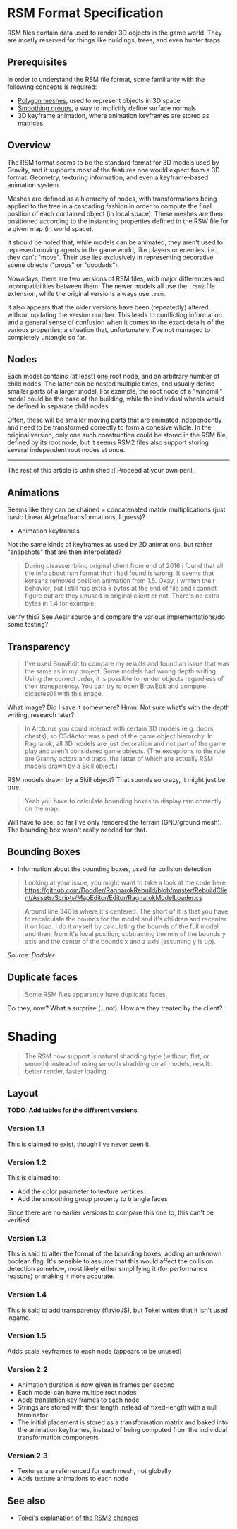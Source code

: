 # RSM Format Specification

RSM files contain data used to render 3D objects in the game world. They are mostly reserved for things like buildings, trees, and even hunter traps.

## Prerequisites

In order to understand the RSM file format, some familiarity with the following concepts is required:

* [Polygon meshes](https://en.wikipedia.org/wiki/Polygon_mesh), used to represent objects in 3D space
* [Smoothing groups](https://en.wikipedia.org/wiki/Smoothing_group), a way to implicitly define surface normals
* 3D keyframe animation, where animation keyframes are stored as matrices

## Overview

The RSM format seems to be the standard format for 3D models used by Gravity, and it supports most of the features one would expect from a 3D format: Geometry, texturing information, and even a keyframe-based animation system.

Meshes are defined as a hierarchy of nodes, with transformations being applied to the tree in a cascading fashion in order to compute the final position of each contained object (in local space). These meshes are then positioned according to the instancing properties defined in the RSW file for a given map (in world space).

It should be noted that, while models can be animated, they aren't used to represent moving agents in the game world, like players or enemies, i.e., they can't "move". Their use lies exclusively in representing decorative scene objects ("props" or "doodads").

Nowadays, there are two versions of RSM files, with major differences and incompatibilities between them. The newer models all use the ``.rsm2`` file extension, while the original versions always use ``.rsm``.

It also appears that the older versions have been (repeatedly) altered, without updating the version number. This leads to conflicting information and a general sense of confusion when it comes to the exact details of the various properties; a situation that, unfortunately, I've not managed to completely untangle so far.

## Nodes

Each model contains (at least) one root node, and an arbitrary number of child nodes. The latter can be nested multiple times, and usually define smaller parts of a larger model. For example, the root node of a "windmill" model could be the base of the building, while the individual wheels would be defined in separate child nodes.

Often, these will be smaller moving parts that are animated independently and need to be transformed correctly to form a cohesive whole. In the original version, only one such construction could be stored in the RSM file, defined by its root node, but it seems RSM2 files also support storing several independent root nodes at once.

---

The rest of this article is unfinished :( Proceed at your own peril.

## Animations

Seems like they can be chained = concatenated matrix multiplications (just basic Linear Algebra/transformations, I guess)?

* Animation keyframes

Not the same kinds of keyframes as used by 2D animations, but rather "snapshots" that are then interpolated?

> During disassembling original client from end of 2016 i found that all the info about rsm format that i had found is wrong. It seems that koreans removed position animation from 1.5. Okay, i written their behavior, but i still has extra 8 bytes at the end of file and i cannot figure out are they unused in original client or not. There's no extra bytes in 1.4 for example.

Verify this? See Aesir source and compare the various implementations/do some testing?

## Transparency

> I've used BrowEdit to compare my results and found an issue that was the same as in my project. Some models had wrong depth writing. Using the correct order, it is possible to render objects regardless of their transparency. You can try to open BrowEdit and compare dicastes01 with this image.

What image? Did I save it somewhere? Hmm. Not sure what's with the depth writing, research later?

> In Arcturus you could interact with certain 3D models (e.g. doors, chests), so C3dActor was a part of the game object hierarchy. In Ragnarok, all 3D models are just decoration and not part of the game play and aren't considered game objects. (The exceptions to the rule are Granny actors and traps, the latter of which are actually RSM models drawn by a Skill object.)

RSM models drawn by a Skill object? That sounds so crazy, it might just be true.

> Yeah you have to calculate bounding boxes to display rsm correctly on the map.

Will have to see, so far I've only rendered the terrain (GND/ground mesh). The bounding box wasn't really needed for that.

## Bounding Boxes

* Information about the bounding boxes, used for collision detection


> Looking at your issue, you might want to take a look at the code here: https://github.com/Doddler/RagnarokRebuild/blob/master/RebuildClient/Assets/Scripts/MapEditor/Editor/RagnarokModelLoader.cs

> Around line 340 is where it's centered. The short of it is that you have to recalculate the bounds for the model and it's children and recenter it on load. I do it myself by calculating the bounds of the full model and then, from it's local position, subtracting the min of the bounds y axis and the center of the bounds x and z axis (assuming y is up).
> 
*Source: Doddler*

## Duplicate faces

> Some RSM files apparently have duplicate faces

Do they, now? What a surprise (...not). How are they treated by the client?

# Shading

> The RSM now support is natural shadding type (without, flat, or smooth) instead of using smooth shadding on all models, result: better render, faster loading.

## Layout

**TODO: Add tables for the different versions**



### Version 1.1

This is [claimed to exist](https://github.com/flaviojs/eathena-devel-FlavioJS/blob/master/client/file_formats/rsm.txt), though I've never seen it.

### Version 1.2

This is claimed to:

* Add the color parameter to texture vertices
* Add the smoothing group property to triangle faces

Since there are no earlier versions to compare this one to, this can't be verified.

### Version 1.3

This is said to alter the format of the bounding boxes, adding an unknown boolean flag. It's sensible to assume that this would affect the collision detection somehow, most likely either simplifying it (for performance reasons) or making it more accurate.

### Version 1.4

This is said to add transparency (flavioJS), but Tokei writes that it isn't used ingame.

### Version 1.5

Adds scale keyframes to each node (appears to be unused)

### Version 2.2

* Animation duration is now given in frames per second
* Each model can have multipe root nodes
* Adds translation key frames to each node
* Strings are stored with their length instead of fixed-length with a null terminator
* The initial placement is stored as a transformation matrix and baked into the animation keyframes, instead of being computed from the individual transformation components

### Version 2.3

* Textures are referrenced for each mesh, not globally
* Adds texture animations to each node

## See also

* [Tokei's explanation of the RSM2 changes](https://rathena.org/board/topic/127587-rsm2-file-format/)